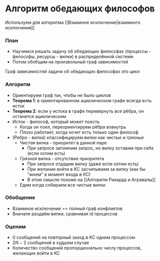 # Алгоритм обедающих философов

Используем для алгоритма [[Взаимное исключение|взаимного исключения]]

### План
* Научимся решать задачу об обедающих философах (процессы - философы, ресурсы - вилки) в распределённой системе
* Потом обобщим на произвольный граф зависимостей

Граф зависимостей задачи об обедающих философах это цикл

### Алгоритм
* Ориентируем граф так, чтобы не было циклов
* **Теорема 1**: в ориентированном ациклическом графе всегда есть исток
* **Теорема 2**: если у истока в графе перевернуть все рёбра, он останется ациклическим
* Исток - философ, который может поесть
	* Когда он поел, переориентируем рёбра вовнутрь
	* Плохо работает, когда хочет есть только один философ
* (Ребро - вилка) классифицируем вилки как _чистые_ и _грязные_
	* _Чистая_ вилка - приоритет в данной паре
		* При запросе запомним запрос, но вилку оставим при себе (если хотим есть)
	* _Грязная_ вилка - отсутствие приоритета
		* При запросе отдадим вилку (даже если хотим есть)
		* При желании войти в КС засчитываем за вилку (как бы "моем" в момент входа в КС)
		* В этом смысле похоже на [[Алгоритм Рикарда и Агравалы]]
	* Едим когда собираем все чистые вилки

### Обобщение
* Взаимное исключение == полный граф конфликтов
* Вначале раздаём вилки, сравнивая id процессов

### Оценим
* 0 сообщений на повторный заход в КС одним процессом
* $2N - 2$ сообщений в худшем случае
* Количество сообщений пропорционально числу процессов, желающих войти в КС